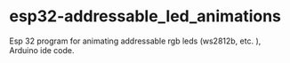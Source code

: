 # esp32-addressable_led_animations
Esp 32 program for animating addressable rgb leds (ws2812b, etc. ), Arduino ide code. 

